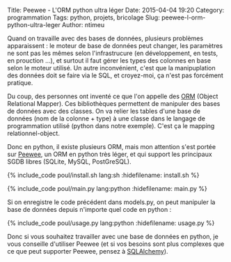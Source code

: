 Title: Peewee - L'ORM python ultra léger
Date: 2015-04-04 19:20
Category: programmation
Tags: python, projets, bricolage
Slug: peewee-l-orm-python-ultra-leger
Author: ntimeu

Quand on travaille avec des bases de données, plusieurs problèmes apparaissent :
le moteur de base de données peut changer, les paramètres ne sont pas les mêmes
selon l'infrastrucure (en développement, en tests, en prouction ...), et
surtout il faut gérer les types des colonnes en base selon le moteur utilisé.
Un autre inconvénient, c'est que la manipuplation des données doit se faire via
le SQL, et croyez-moi, ça n'est pas forcément pratique.

Du coup, des personnes ont inventé ce que l'on appelle des
[ORM](https://en.wikipedia.org/wiki/Object-relational_mapping) (Object
Relational Mapper). Ces bibliothèques permettent de manipuler des bases de
données avec des classes. On va relier les tables d'une base de données (nom de
la colonne + type) à une classe dans le langage de programmation utilisé
(python dans notre exemple). C'est ça le mapping relationnel-object.

Donc en python, il existe plusieurs ORM, mais mon attention s'est portée sur
[Peewee](https://peewee.readthedocs.org/en/latest/), un ORM en python très
léger, et qui support les principaux SGDB libres (SQLite, MySQL, PostGreSQL).

{% include_code poul/install.sh lang:sh :hidefilename: install.sh %}

{% include_code poul/main.py lang:python :hidefilename: main.py %}

Si on enregistre le code précédent dans models.py, on peut manipuler la base de
données depuis n'importe quel code en python :

{% include_code poul/usage.py lang:python :hidefilename: usage.py %}


Donc si vous souhaitez travailler avec une base de données en python, je vous
conseille d'utiliser Peewee (et si vos besoins sont plus complexes que ce que
peut supporter Peewee, pensez à [SQLAlchemy](http://www.sqlalchemy.org/)).
